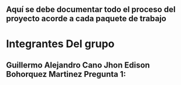 ## Aquí se debe  documentar todo el proceso del proyecto acorde a cada paquete de trabajo


Integrantes Del grupo
=======================
Guillermo Alejandro Cano
Jhon Edison Bohorquez Martinez
Pregunta 1:
------------
